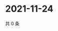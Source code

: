 # 2021-11-24

共 0 条

<!-- BEGIN WEIBO -->
<!-- 最后更新时间 Wed Nov 24 2021 09:56:31 GMT+0800 (China Standard Time) -->

<!-- END WEIBO -->
